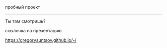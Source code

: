 пробный проект

*****
Ты там смотришь?

ссылочка на презентацию 

https://gregorysuntsov.github.io/-/
